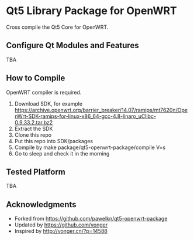 # Qt5 Library Package for OpenWRT

Cross compile the Qt5 Core for OpenWRT.

## Configure Qt Modules and Features

TBA

## How to Compile

OpenWRT compiler is required.

1. Download SDK, for example https://archive.openwrt.org/barrier_breaker/14.07/ramips/mt7620n/OpenWrt-SDK-ramips-for-linux-x86_64-gcc-4.8-linaro_uClibc-0.9.33.2.tar.bz2  
2. Extract the SDK  
3. Clone this repo  
4. Put this repo into SDK/packages  
5. Compile by make package/qt5-openwrt-package/compile V=s  
6. Go to sleep and check it in the morning  

## Tested Platform

TBA

## Acknowledgments

* Forked from https://github.com/pawelkn/qt5-openwrt-package  
* Updated by https://github.com/vonger  
* Inspired by http://vonger.cn/?p=14588  
